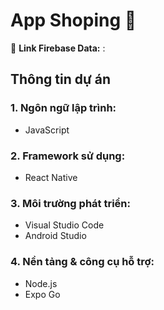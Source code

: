# App Shoping 🛒

🔗 **Link Firebase Data:**  :

##  Thông tin dự án
### 1.  Ngôn ngữ lập trình:
- JavaScript

### 2. Framework sử dụng:
- React Native

### 3. Môi trường phát triển:
- Visual Studio Code  
- Android Studio

### 4. Nền tảng & công cụ hỗ trợ:
- Node.js  
- Expo Go
